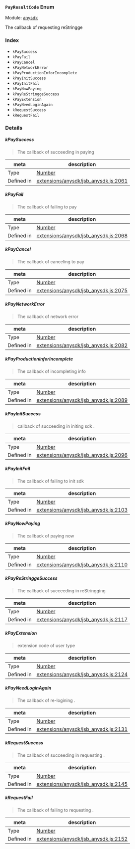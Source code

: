 ### `PayResultCode` Enum



Module: [anysdk](../modules/anysdk.md)


The callback of requesting reStringge


### Index
  - `kPaySuccess`
  - `kPayFail`
  - `kPayCancel`
  - `kPayNetworkError`
  - `kPayProductionInforIncomplete`
  - `kPayInitSuccess`
  - `kPayInitFail`
  - `kPayNowPaying`
  - `kPayReStringgeSuccess`
  - `kPayExtension`
  - `kPayNeedLoginAgain`
  - `kRequestSuccess`
  - `kRequestFail`

### Details


##### kPaySuccess

> The callback of succeeding in paying

| meta | description |
|------|-------------|
| Type | <a href="https://developer.mozilla.org/en/JavaScript/Reference/Global_Objects/Number" class="crosslink external" target="_blank">Number</a> |
| Defined in | [extensions/anysdk/jsb_anysdk.js:2061](https://github.com/cocos-creator/engine/blob/8bf4522a6d43b53258219983aabd728909ce24ca/extensions/anysdk/jsb_anysdk.js#L2061) |



##### kPayFail

> The callback of failing to pay

| meta | description |
|------|-------------|
| Type | <a href="https://developer.mozilla.org/en/JavaScript/Reference/Global_Objects/Number" class="crosslink external" target="_blank">Number</a> |
| Defined in | [extensions/anysdk/jsb_anysdk.js:2068](https://github.com/cocos-creator/engine/blob/8bf4522a6d43b53258219983aabd728909ce24ca/extensions/anysdk/jsb_anysdk.js#L2068) |



##### kPayCancel

> The callback of canceling to pay

| meta | description |
|------|-------------|
| Type | <a href="https://developer.mozilla.org/en/JavaScript/Reference/Global_Objects/Number" class="crosslink external" target="_blank">Number</a> |
| Defined in | [extensions/anysdk/jsb_anysdk.js:2075](https://github.com/cocos-creator/engine/blob/8bf4522a6d43b53258219983aabd728909ce24ca/extensions/anysdk/jsb_anysdk.js#L2075) |



##### kPayNetworkError

> The callback of network error

| meta | description |
|------|-------------|
| Type | <a href="https://developer.mozilla.org/en/JavaScript/Reference/Global_Objects/Number" class="crosslink external" target="_blank">Number</a> |
| Defined in | [extensions/anysdk/jsb_anysdk.js:2082](https://github.com/cocos-creator/engine/blob/8bf4522a6d43b53258219983aabd728909ce24ca/extensions/anysdk/jsb_anysdk.js#L2082) |



##### kPayProductionInforIncomplete

> The callback of incompleting info

| meta | description |
|------|-------------|
| Type | <a href="https://developer.mozilla.org/en/JavaScript/Reference/Global_Objects/Number" class="crosslink external" target="_blank">Number</a> |
| Defined in | [extensions/anysdk/jsb_anysdk.js:2089](https://github.com/cocos-creator/engine/blob/8bf4522a6d43b53258219983aabd728909ce24ca/extensions/anysdk/jsb_anysdk.js#L2089) |



##### kPayInitSuccess

> callback of succeeding in initing sdk .

| meta | description |
|------|-------------|
| Type | <a href="https://developer.mozilla.org/en/JavaScript/Reference/Global_Objects/Number" class="crosslink external" target="_blank">Number</a> |
| Defined in | [extensions/anysdk/jsb_anysdk.js:2096](https://github.com/cocos-creator/engine/blob/8bf4522a6d43b53258219983aabd728909ce24ca/extensions/anysdk/jsb_anysdk.js#L2096) |



##### kPayInitFail

> The callback of failing to init sdk

| meta | description |
|------|-------------|
| Type | <a href="https://developer.mozilla.org/en/JavaScript/Reference/Global_Objects/Number" class="crosslink external" target="_blank">Number</a> |
| Defined in | [extensions/anysdk/jsb_anysdk.js:2103](https://github.com/cocos-creator/engine/blob/8bf4522a6d43b53258219983aabd728909ce24ca/extensions/anysdk/jsb_anysdk.js#L2103) |



##### kPayNowPaying

> The callback of paying now

| meta | description |
|------|-------------|
| Type | <a href="https://developer.mozilla.org/en/JavaScript/Reference/Global_Objects/Number" class="crosslink external" target="_blank">Number</a> |
| Defined in | [extensions/anysdk/jsb_anysdk.js:2110](https://github.com/cocos-creator/engine/blob/8bf4522a6d43b53258219983aabd728909ce24ca/extensions/anysdk/jsb_anysdk.js#L2110) |



##### kPayReStringgeSuccess

> The callback of  succeeding in reStringging

| meta | description |
|------|-------------|
| Type | <a href="https://developer.mozilla.org/en/JavaScript/Reference/Global_Objects/Number" class="crosslink external" target="_blank">Number</a> |
| Defined in | [extensions/anysdk/jsb_anysdk.js:2117](https://github.com/cocos-creator/engine/blob/8bf4522a6d43b53258219983aabd728909ce24ca/extensions/anysdk/jsb_anysdk.js#L2117) |



##### kPayExtension

> extension code of user type

| meta | description |
|------|-------------|
| Type | <a href="https://developer.mozilla.org/en/JavaScript/Reference/Global_Objects/Number" class="crosslink external" target="_blank">Number</a> |
| Defined in | [extensions/anysdk/jsb_anysdk.js:2124](https://github.com/cocos-creator/engine/blob/8bf4522a6d43b53258219983aabd728909ce24ca/extensions/anysdk/jsb_anysdk.js#L2124) |



##### kPayNeedLoginAgain

> The callback of  re-logining .

| meta | description |
|------|-------------|
| Type | <a href="https://developer.mozilla.org/en/JavaScript/Reference/Global_Objects/Number" class="crosslink external" target="_blank">Number</a> |
| Defined in | [extensions/anysdk/jsb_anysdk.js:2131](https://github.com/cocos-creator/engine/blob/8bf4522a6d43b53258219983aabd728909ce24ca/extensions/anysdk/jsb_anysdk.js#L2131) |



##### kRequestSuccess

> The callback of succeeding in requesting .

| meta | description |
|------|-------------|
| Type | <a href="https://developer.mozilla.org/en/JavaScript/Reference/Global_Objects/Number" class="crosslink external" target="_blank">Number</a> |
| Defined in | [extensions/anysdk/jsb_anysdk.js:2145](https://github.com/cocos-creator/engine/blob/8bf4522a6d43b53258219983aabd728909ce24ca/extensions/anysdk/jsb_anysdk.js#L2145) |



##### kRequestFail

> The callback of failing to requesting .

| meta | description |
|------|-------------|
| Type | <a href="https://developer.mozilla.org/en/JavaScript/Reference/Global_Objects/Number" class="crosslink external" target="_blank">Number</a> |
| Defined in | [extensions/anysdk/jsb_anysdk.js:2152](https://github.com/cocos-creator/engine/blob/8bf4522a6d43b53258219983aabd728909ce24ca/extensions/anysdk/jsb_anysdk.js#L2152) |



